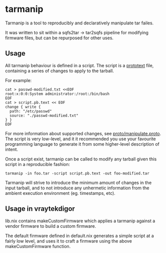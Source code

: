 # tarmanip

Tarmanip is a tool to reproducibly and declaratively manipulate tar failes.

It was written to sit within a sqfs2tar -> tar2sqfs pipeline for modifying firmware files, but can be repurposed for other uses.

## Usage

All tarmanip behaviour is defined in a script. The script is a [prototext](https://github.com/google/nvidia_libs_test/blob/master/cudnn_benchmarks.textproto) file, containing a series of changes to apply to the tarball.

For example:

    cat > passwd-modified.txt <<EOF
    root:x:0:0:System administrator:/root:/bin/bash
    EOF
    cat > script.pb.text << EOF
    change { write {
      path: "/etc/passwd"
      source: "./passwd-modified.txt"
    } }
    EOF

For more information about supported changes, see [proto/manipulate.proto](proto/manipulate.proto). The script is very low-level, and it it recommended you use your favourite programming language to generate it from some higher-level description of intent.

Once a script exist, tarmanip can be called to modify any tarball given this script in a reproducible fashion:

    tarmanip -in foo.tar -script script.pb.text -out foo-modified.tar

Tarmanip will strive to introduce the minimum amount of changes in the input tarball, and to not introduce any unhermetic information from the ambient execution environment (eg. timestamps, etc). 

## Usage in vraytekdigor

lib.nix contains makeCustomFirmware which applies a tarmanip against a vendor firmware to build a custom firmware.

The default firmware defined in default.nix generates a simple script at a fairly low level, and uses it to craft a firmware using the above makeCustomFirmware function.
